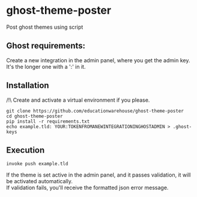 # ghost-theme-poster
Post ghost themes using script

## Ghost requirements: 
Create a new integration in the admin panel, where you get the admin key. It's the longer one with a ':' in it. 

## Installation
/!\ Create and activate a virtual environment if you please. 

```
git clone https://github.com/educationwarehouse/ghost-theme-poster
cd ghost-theme-poster 
pip install -r requirements.txt
echo example.tld: YOUR:TOKENFROMANEWINTEGRATIONINGHOSTADMIN > .ghost-keys 
```

## Execution
```
invoke push example.tld 
```
If the theme is set active in the admin panel, and it passes validation, it will be activated automatically.  
If validation fails, you'll receive the formatted json error message. 

